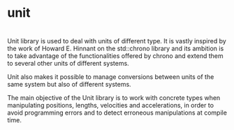 # unit
# 
Unit library is used to deal with units of different type.  It is vastly
inspired by the work of Howard E. Hinnant on the std::chrono library and its ambition is to take advantage of the functionalities offered by chrono and extend them to several other units of different systems.

Unit also makes it possible to manage conversions between units of the same system but also of different systems.

The main objective of the Unit library is to work with concrete types when manipulating positions, lengths, velocities and accelerations, in order to avoid programming errors and to detect erroneous manipulations at compile time.

